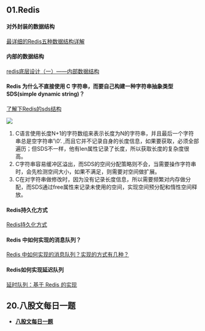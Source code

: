 













## 01.Redis

#### 对外封装的数据结构

[最详细的Redis五种数据结构详解](https://zhuanlan.zhihu.com/p/148562122)

#### 内部的数据结构

[redis底层设计（一）——内部数据结构](https://www.cnblogs.com/gaopengfirst/p/10062980.html)

#### Redis 为什么不直接使用 C 字符串，而要自己构建一种字符串抽象类型 SDS(simple dynamic string)？

[了解下Redis的sds结构](https://zhuanlan.zhihu.com/p/110880848)

![](https://wat1r-1311637112.cos.ap-shanghai.myqcloud.com/imgs/20220610094944.png)

1. C语言使用长度N+1的字符数组来表示长度为N的字符串，并且最后一个字符串总是空字符串’\0‘. ,而且它并不记录自身的长度信息，如果要获取，必须全部遍历；但SDS不一样，他有len属性记录了长度，所以获取长度的复杂度很高。
2. C字符串容易缓冲区溢出，而SDS的空间分配策略则不会，当需要操作字符串时，会先检测空间大小，如果不满足，则需要对空间做扩展。
3. C在对字符串做修改时，因为没有记录长度信息，所以需要频繁对内存做分配，而SDS通过free属性来记录未使用的空间，实现空间预分配和惰性空间释放。

#### Redis持久化方式

[Redis持久化方式](https://www.cnblogs.com/maybesuch/p/15949946.html)

#### Redis 中如何实现的消息队列？

[Redis 中如何实现的消息队列？实现的方式有几种？](https://blog.csdn.net/qq_44236958/article/details/117367288)

#### Redis如何实现延迟队列

[延时队列：基于 Redis 的实现](https://zhuanlan.zhihu.com/p/87113913)







## 20.八股文每日一题

- [**八股文每日一题**](https://docs.qq.com/doc/DVmpJVnRyaFVXdk9N)